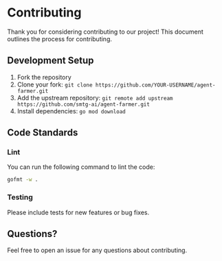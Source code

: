 # Contributing

Thank you for considering contributing to our project! This document outlines the process for contributing.

## Development Setup

1. Fork the repository
2. Clone your fork: `git clone https://github.com/YOUR-USERNAME/agent-farmer.git`
3. Add the upstream repository: `git remote add upstream https://github.com/smtg-ai/agent-farmer.git`
4. Install dependencies: `go mod download`

## Code Standards

### Lint

You can run the following command to lint the code:

```bash
gofmt -w .
```

### Testing

Please include tests for new features or bug fixes.

## Questions?

Feel free to open an issue for any questions about contributing.

